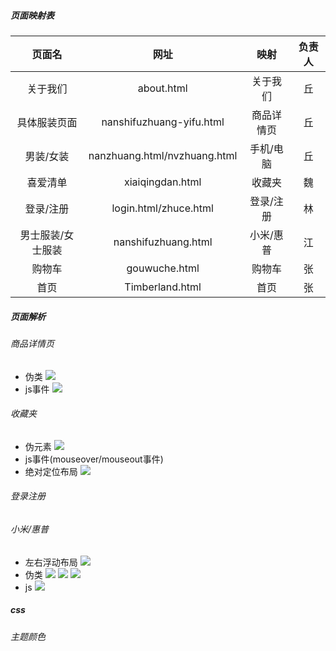 ##### 页面映射表
|      页面名       |             网址             |    映射    | 负责人 |
| :---------------: | :--------------------------: | :--------: | :----: |
|     关于我们      |          about.html          |  关于我们  |   丘   |
|   具体服装页面    |   nanshifuzhuang-yifu.html   | 商品详情页 |   丘   |
|     男装/女装     | nanzhuang.html/nvzhuang.html | 手机/电脑  |   丘   |
|     喜爱清单      |       xiaiqingdan.html       |   收藏夹   |   魏   |
|     登录/注册     |    login.html/zhuce.html     | 登录/注册  |   林   |
| 男士服装/女士服装 |     nanshifuzhuang.html      | 小米/惠普  |   江   |
|      购物车       |        gouwuche.html         |   购物车   |   张   |
|       首页        |       Timberland.html        |    首页    |   张   |







##### 页面解析
###### 商品详情页
* 伪类
![](2021-12-09-10-51-03.png)
* js事件
![](2021-12-09-10-52-00.png)


###### 收藏夹
* 伪元素
![](2021-12-09-10-41-37.png)
* js事件(mouseover/mouseout事件)
* 绝对定位布局
![](2021-12-09-11-00-13.png)


###### 登录注册



###### 小米/惠普
* 左右浮动布局
  ![](2021-12-09-11-05-46.png)
* 伪类
    ![](2021-12-09-11-04-08.png)
    ![](2021-12-09-11-05-08.png)
    ![](2021-12-09-11-06-27.png)
* js
  ![](2021-12-09-11-06-50.png)
##### css
###### 主题颜色